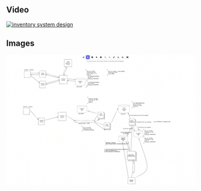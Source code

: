 

## Video

[![inventory system design](https://img.youtube.com/vi/uH163go3pvQ/hqdefault.jpg)](https://www.youtube.com/watch?v=uH163go3pvQ)


## Images

<img src="images/diagram-screenshot.png" alt="inventory system design">

